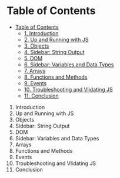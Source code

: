 # Table of Contents
- [Table of Contents](#table-of-contents)
  - [1. Introduction ](#1)
  - [2. Up and Running with JS](#2)
  - [3. Objects](#3)
  - [4. Sidebar: String Output](#4)
  - [5. DOM](#5)
  - [6. Sidebar: Variables and Data Types](#6)
  - [7. Arrays](#7)
  - [8. Functions and Methods](#8)
  - [9. Events](#9)
  - [10. Troubleshooting and Vlidating JS ](#10)
  - [11. Conclusion](#11)


1. Introduction <a name="1"></a>
2. Up and Running with JS <a name="2"></a>
3. Objects<a name="3"></a>
4. Sidebar: String Output<a name="4"></a>
5. DOM<a name="5"></a>
6. Sidebar: Variables and Data Types<a name="6"></a>
7. Arrays<a name="7"></a>
8. Functions and Methods<a name="8"></a>
9. Events<a name="9"></a>
10. Troubleshooting and Vlidating JS <a name="10"></a>
11. Conclusion<a name="11"></a>
